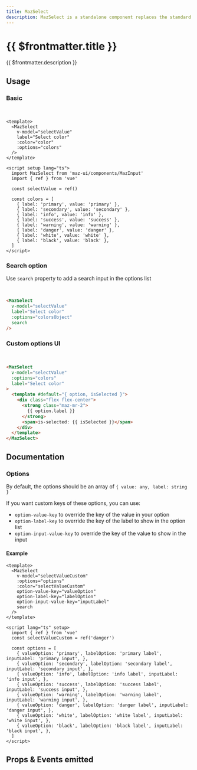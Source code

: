 ```yaml
---
title: MazSelect
description: MazSelect is a standalone component replaces the standard html input select with a beautiful design system. Many options like multiple values, search text field, custom templates options, colors, sizes, disabled, loading, error, warning, valid states, error messages, includes icons.
---
```


# {{ $frontmatter.title }}

{{ $frontmatter.description }}

<!--@include: ./../mixins/getting-started.md-->

<!--@include: ./../mixins/maz-input-props.md-->

## Usage

### Basic

<br/>

<MazSelect
  label="Select color"
  v-model="selectValue"
  :color="selectValue"
  :options="colors"
/>

```vue
<template>
  <MazSelect
    v-model="selectValue"
    label="Select color"
    :color="color"
    :options="colors"
  />
</template>

<script setup lang="ts">
  import MazSelect from 'maz-ui/components/MazInput'
  import { ref } from 'vue'

  const selectValue = ref()

  const colors = [
    { label: 'primary', value: 'primary' },
    { label: 'secondary', value: 'secondary' },
    { label: 'info', value: 'info' },
    { label: 'success', value: 'success' },
    { label: 'warning', value: 'warning' },
    { label: 'danger', value: 'danger' },
    { label: 'white', value: 'white' },
    { label: 'black', value: 'black' },
  ]
</script>
```

### Search option

Use `search` property to add a search input in the options list

<br />

<MazSelect label="Select color" v-model="selectValue" :options="colors" search />

```html
<MazSelect
  v-model="selectValue"
  label="Select color"
  :options="colorsObject"
  search
/>
```

### Custom options UI

<br />

<MazSelect label="Select color" v-model="selectValue" :options="colors">
  <template #default="{ option, isSelected }">
    <div class="flex flex-center">
      <strong class="maz-mr-2">
        {{ option.label }}
      </strong>
      <span>is-selected: {{ isSelected }}</span>
    </div>
  </template>
</MazSelect>

```html
<MazSelect
  v-model="selectValue"
  :options="colors"
  label="Select color"
>
  <template #default="{ option, isSelected }">
    <div class="flex flex-center">
      <strong class="maz-mr-2">
        {{ option.label }}
      </strong>
      <span>is-selected: {{ isSelected }}</span>
    </div>
  </template>
</MazSelect>
```

## Documentation

### Options

By default, the options should be an array of `{ value: any, label: string }`

If you want custom keys of these options, you can use:

- `option-value-key` to override the key of the value in your option
- `option-label-key` to override the key of the label to show in the option list
- `option-input-value-key` to override the key of the value to show in the input

#### Example

<MazSelect
  v-model="selectValueCustom"
  :options="options"
  :color="selectValueCustom"
  option-value-key="valueOption"
  option-label-key="labelOption"
  option-input-value-key="inputLabel"
  search
/>

```vue
<template>
  <MazSelect
    v-model="selectValueCustom"
    :options="options"
    :color="selectValueCustom"
    option-value-key="valueOption"
    option-label-key="labelOption"
    option-input-value-key="inputLabel"
    search
  />
</template>

<script lang="ts" setup>
  import { ref } from 'vue'
  const selectValueCustom = ref('danger')

  const options = [
    { valueOption: 'primary', labelOption: 'primary label', inputLabel: 'primary input', },
    { valueOption: 'secondary', labelOption: 'secondary label', inputLabel: 'secondary input', },
    { valueOption: 'info', labelOption: 'info label', inputLabel: 'info input', },
    { valueOption: 'success', labelOption: 'success label', inputLabel: 'success input', },
    { valueOption: 'warning', labelOption: 'warning label', inputLabel: 'warning input', },
    { valueOption: 'danger', labelOption: 'danger label', inputLabel: 'danger input', },
    { valueOption: 'white', labelOption: 'white label', inputLabel: 'white input', },
    { valueOption: 'black', labelOption: 'black label', inputLabel: 'black input', },
  ]
</script>
```

## Props & Events emitted

<ComponentPropDoc component="MazSelect" />

<script setup lang="ts">
  import { ref } from 'vue'

  const selectValue = ref()
  const selectValueCustom = ref('danger')

  const colors = [
    { label: 'primary', value: 'primary' },
    { label: 'secondary', value: 'secondary' },
    { label: 'info', value: 'info' },
    { label: 'success', value: 'success' },
    { label: 'warning', value: 'warning' },
    { label: 'danger', value: 'danger' },
    { label: 'white', value: 'white' },
    { label: 'black', value: 'black' },
  ]

  const options = [
    { valueOption: 'primary', labelOption: 'primary label', inputLabel: 'primary input', },
    { valueOption: 'secondary', labelOption: 'secondary label', inputLabel: 'secondary input', },
    { valueOption: 'info', labelOption: 'info label', inputLabel: 'info input', },
    { valueOption: 'success', labelOption: 'success label', inputLabel: 'success input', },
    { valueOption: 'warning', labelOption: 'warning label', inputLabel: 'warning input', },
    { valueOption: 'danger', labelOption: 'danger label', inputLabel: 'danger input', },
    { valueOption: 'white', labelOption: 'white label', inputLabel: 'white input', },
    { valueOption: 'black', labelOption: 'black label', inputLabel: 'black input', },
  ]
</script>
